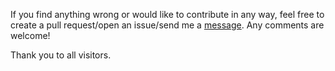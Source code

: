 If you find anything wrong or would like to contribute in any way, feel free to create a pull request/open an issue/send me a [message](animeshsri.nith@gmail.com). Any comments are welcome!


Thank you to all visitors.
